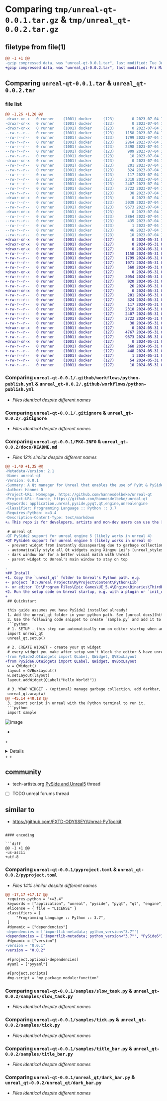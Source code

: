 # Comparing `tmp/unreal-qt-0.0.1.tar.gz` & `tmp/unreal_qt-0.0.2.tar.gz`

## filetype from file(1)

```diff
@@ -1 +1 @@
-gzip compressed data, was "unreal-qt-0.0.1.tar", last modified: Tue Jul  4 14:53:11 2023, max compression
+gzip compressed data, was "unreal_qt-0.0.2.tar", last modified: Fri May 31 08:37:16 2024, max compression
```

## Comparing `unreal-qt-0.0.1.tar` & `unreal_qt-0.0.2.tar`

### file list

```diff
@@ -1,26 +1,28 @@
-drwxr-xr-x   0 runner    (1001) docker     (123)        0 2023-07-04 14:53:11.737172 unreal-qt-0.0.1/
-drwxr-xr-x   0 runner    (1001) docker     (123)        0 2023-07-04 14:53:11.729172 unreal-qt-0.0.1/.github/
-drwxr-xr-x   0 runner    (1001) docker     (123)        0 2023-07-04 14:53:11.729172 unreal-qt-0.0.1/.github/workflows/
--rw-r--r--   0 runner    (1001) docker     (123)     1158 2023-07-04 14:52:57.000000 unreal-qt-0.0.1/.github/workflows/python-publish.yml
--rw-r--r--   0 runner    (1001) docker     (123)     1799 2023-07-04 14:52:57.000000 unreal-qt-0.0.1/.gitignore
--rw-r--r--   0 runner    (1001) docker     (123)     2864 2023-07-04 14:53:11.733172 unreal-qt-0.0.1/PKG-INFO
--rw-r--r--   0 runner    (1001) docker     (123)     2398 2023-07-04 14:52:57.000000 unreal-qt-0.0.1/README.md
--rw-r--r--   0 runner    (1001) docker     (123)      909 2023-07-04 14:52:57.000000 unreal-qt-0.0.1/pyproject.toml
--rw-r--r--   0 runner    (1001) docker     (123)       18 2023-07-04 14:52:57.000000 unreal-qt-0.0.1/requirements.txt
-drwxr-xr-x   0 runner    (1001) docker     (123)        0 2023-07-04 14:53:11.733172 unreal-qt-0.0.1/samples/
--rw-r--r--   0 runner    (1001) docker     (123)      201 2023-07-04 14:52:57.000000 unreal-qt-0.0.1/samples/basic_widget.py
--rw-r--r--   0 runner    (1001) docker     (123)      324 2023-07-04 14:52:57.000000 unreal-qt-0.0.1/samples/hello_world.py
--rw-r--r--   0 runner    (1001) docker     (123)      117 2023-07-04 14:52:57.000000 unreal-qt-0.0.1/samples/hello_world_unreal_qt.py
--rw-r--r--   0 runner    (1001) docker     (123)     2318 2023-07-04 14:52:57.000000 unreal-qt-0.0.1/samples/slow_task.py
--rw-r--r--   0 runner    (1001) docker     (123)     2407 2023-07-04 14:52:57.000000 unreal-qt-0.0.1/samples/tick.py
--rw-r--r--   0 runner    (1001) docker     (123)     2722 2023-07-04 14:52:57.000000 unreal-qt-0.0.1/samples/title_bar.py
--rw-r--r--   0 runner    (1001) docker     (123)       38 2023-07-04 14:53:11.737172 unreal-qt-0.0.1/setup.cfg
-drwxr-xr-x   0 runner    (1001) docker     (123)        0 2023-07-04 14:53:11.733172 unreal-qt-0.0.1/unreal_qt/
--rw-r--r--   0 runner    (1001) docker     (123)     3038 2023-07-04 14:52:57.000000 unreal-qt-0.0.1/unreal_qt/__init__.py
--rw-r--r--   0 runner    (1001) docker     (123)     9673 2023-07-04 14:52:57.000000 unreal-qt-0.0.1/unreal_qt/dark_bar.py
-drwxr-xr-x   0 runner    (1001) docker     (123)        0 2023-07-04 14:53:11.733172 unreal-qt-0.0.1/unreal_qt.egg-info/
--rw-r--r--   0 runner    (1001) docker     (123)     2864 2023-07-04 14:53:11.000000 unreal-qt-0.0.1/unreal_qt.egg-info/PKG-INFO
--rw-r--r--   0 runner    (1001) docker     (123)      435 2023-07-04 14:53:11.000000 unreal-qt-0.0.1/unreal_qt.egg-info/SOURCES.txt
--rw-r--r--   0 runner    (1001) docker     (123)        1 2023-07-04 14:53:11.000000 unreal-qt-0.0.1/unreal_qt.egg-info/dependency_links.txt
--rw-r--r--   0 runner    (1001) docker     (123)       46 2023-07-04 14:53:11.000000 unreal-qt-0.0.1/unreal_qt.egg-info/requires.txt
--rw-r--r--   0 runner    (1001) docker     (123)       10 2023-07-04 14:53:11.000000 unreal-qt-0.0.1/unreal_qt.egg-info/top_level.txt
+drwxr-xr-x   0 runner    (1001) docker     (127)        0 2024-05-31 08:37:16.010461 unreal_qt-0.0.2/
+drwxr-xr-x   0 runner    (1001) docker     (127)        0 2024-05-31 08:37:16.006461 unreal_qt-0.0.2/.github/
+drwxr-xr-x   0 runner    (1001) docker     (127)        0 2024-05-31 08:37:16.006461 unreal_qt-0.0.2/.github/workflows/
+-rw-r--r--   0 runner    (1001) docker     (127)     1158 2024-05-31 08:37:11.000000 unreal_qt-0.0.2/.github/workflows/python-publish.yml
+-rw-r--r--   0 runner    (1001) docker     (127)     1799 2024-05-31 08:37:11.000000 unreal_qt-0.0.2/.gitignore
+-rw-r--r--   0 runner    (1001) docker     (127)     1071 2024-05-31 08:37:11.000000 unreal_qt-0.0.2/LICENSE
+-rw-r--r--   0 runner    (1001) docker     (127)      568 2024-05-31 08:37:16.010461 unreal_qt-0.0.2/PKG-INFO
+drwxr-xr-x   0 runner    (1001) docker     (127)        0 2024-05-31 08:37:16.006461 unreal_qt-0.0.2/docs/
+-rw-r--r--   0 runner    (1001) docker     (127)     3054 2024-05-31 08:37:11.000000 unreal_qt-0.0.2/docs/README.md
+-rw-r--r--   0 runner    (1001) docker     (127)      920 2024-05-31 08:37:11.000000 unreal_qt-0.0.2/pyproject.toml
+-rw-r--r--   0 runner    (1001) docker     (127)       26 2024-05-31 08:37:11.000000 unreal_qt-0.0.2/requirements.txt
+drwxr-xr-x   0 runner    (1001) docker     (127)        0 2024-05-31 08:37:16.010461 unreal_qt-0.0.2/samples/
+-rw-r--r--   0 runner    (1001) docker     (127)      201 2024-05-31 08:37:11.000000 unreal_qt-0.0.2/samples/basic_widget.py
+-rw-r--r--   0 runner    (1001) docker     (127)      324 2024-05-31 08:37:11.000000 unreal_qt-0.0.2/samples/hello_world.py
+-rw-r--r--   0 runner    (1001) docker     (127)      117 2024-05-31 08:37:11.000000 unreal_qt-0.0.2/samples/hello_world_unreal_qt.py
+-rw-r--r--   0 runner    (1001) docker     (127)     2318 2024-05-31 08:37:11.000000 unreal_qt-0.0.2/samples/slow_task.py
+-rw-r--r--   0 runner    (1001) docker     (127)     2407 2024-05-31 08:37:11.000000 unreal_qt-0.0.2/samples/tick.py
+-rw-r--r--   0 runner    (1001) docker     (127)     2722 2024-05-31 08:37:11.000000 unreal_qt-0.0.2/samples/title_bar.py
+-rw-r--r--   0 runner    (1001) docker     (127)       38 2024-05-31 08:37:16.010461 unreal_qt-0.0.2/setup.cfg
+drwxr-xr-x   0 runner    (1001) docker     (127)        0 2024-05-31 08:37:16.010461 unreal_qt-0.0.2/unreal_qt/
+-rw-r--r--   0 runner    (1001) docker     (127)     4767 2024-05-31 08:37:11.000000 unreal_qt-0.0.2/unreal_qt/__init__.py
+-rw-r--r--   0 runner    (1001) docker     (127)     9673 2024-05-31 08:37:11.000000 unreal_qt-0.0.2/unreal_qt/dark_bar.py
+drwxr-xr-x   0 runner    (1001) docker     (127)        0 2024-05-31 08:37:16.010461 unreal_qt-0.0.2/unreal_qt.egg-info/
+-rw-r--r--   0 runner    (1001) docker     (127)      568 2024-05-31 08:37:15.000000 unreal_qt-0.0.2/unreal_qt.egg-info/PKG-INFO
+-rw-r--r--   0 runner    (1001) docker     (127)      448 2024-05-31 08:37:16.000000 unreal_qt-0.0.2/unreal_qt.egg-info/SOURCES.txt
+-rw-r--r--   0 runner    (1001) docker     (127)        1 2024-05-31 08:37:15.000000 unreal_qt-0.0.2/unreal_qt.egg-info/dependency_links.txt
+-rw-r--r--   0 runner    (1001) docker     (127)       54 2024-05-31 08:37:15.000000 unreal_qt-0.0.2/unreal_qt.egg-info/requires.txt
+-rw-r--r--   0 runner    (1001) docker     (127)       10 2024-05-31 08:37:15.000000 unreal_qt-0.0.2/unreal_qt.egg-info/top_level.txt
```

### Comparing `unreal-qt-0.0.1/.github/workflows/python-publish.yml` & `unreal_qt-0.0.2/.github/workflows/python-publish.yml`

 * *Files identical despite different names*

### Comparing `unreal-qt-0.0.1/.gitignore` & `unreal_qt-0.0.2/.gitignore`

 * *Files identical despite different names*

### Comparing `unreal-qt-0.0.1/PKG-INFO` & `unreal_qt-0.0.2/docs/README.md`

 * *Files 12% similar despite different names*

```diff
@@ -1,40 +1,35 @@
-Metadata-Version: 2.1
-Name: unreal-qt
-Version: 0.0.1
-Summary: A Qt manager for Unreal that enables the use of PyQt & PySide in Unreal Engine
-Author: Hannes D
-Project-URL: Homepage, https://github.com/hannesdelbeke/unreal-qt
-Project-URL: Source, https://github.com/hannesdelbeke/unreal-qt
-Keywords: application,unreal,pyside,pyqt,qt,engine,unrealengine
-Classifier: Programming Language :: Python :: 3.7
-Requires-Python: >=3.4
-Description-Content-Type: text/markdown
+⚠️ This repo is for developers, artists and non-dev users can use the [Unreal Qt plugin](https://github.com/hannesdelbeke/unreal-qt-plugin) 
 
 # unreal qt
-QT PySide2 support for unreal engine 5 (likely works in unreal 4)
+QT PySide6 support for unreal engine 5 (likely works in unreal 4)
 - prevent widget from instantly dissapearing due to garbage collection
 - automatically style all Qt widgets using Xingyu Lei's [unreal_stylesheet](https://github.com/leixingyu/UnrealStylesheet)
 - dark window bar for a better visual match with Unreal
 - parent widget to Unreal's main window to stay on top
         
-
+## Install
+1. Copy the `unreal_qt` folder to Unreal's Python path. e.g. 
+- project `D:\Unreal Projects\MyProject\Content\Python\Lib`
+- or editor `D:\Program Files\Epic Games\UE_5.4\Engine\Binaries\ThirdParty\Python3\Win64\Lib\site-packages`
+2. Run the setup code on Unreal startup, e.g. with a plugin or `init_unreal.py` file. see [docs](https://dev.epicgames.com/documentation/en-us/unreal-engine/scripting-the-unreal-editor-using-python)
+  
 ## Quickstart
 
 this guide assumes you have PySide2 installed already!
 1. Add the unreal_qt folder in your python path. See [unreal docs](https://docs.unrealengine.com/4.27/en-US/ProductionPipelines/ScriptingAndAutomation/Python/#pythonpathsintheunrealeditor)
 2. Use the following code snippet to create `sample.py` and add it to unreal python path.
 ```python
 # 1. SETUP - this step can automatically run on editor startup when added to your init_unreal.py
 import unreal_qt
 unreal_qt.setup()  
 
 # 2. CREATE WIDGET - create your qt widget
 # every widget you make after setup won't block the editor & have unreal styling
-from PySide2.QtWidgets import QLabel, QWidget, QVBoxLayout
+from PySide6.QtWidgets import QLabel, QWidget, QVBoxLayout
 w = QWidget()
 layout = QVBoxLayout()
 w.setLayout(layout)
 layout.addWidget(QLabel("Hello World!"))
 
 # 3. WRAP WIDGET - (optional) manage garbage collection, add darkbar, stay on top
 unreal_qt.wrap(w)
@@ -45,14 +40,18 @@
 3. import script in unreal with the Python terminal to run it.
 ```python
 import sample
 ```
 
 ![image](https://user-images.githubusercontent.com/3758308/191580757-f3993797-da80-449e-b9d4-ad311b2f37c5.png)
 
+
+<details>
+ <summary>Dark title bar</summary>
+        
 ## Dark title bar
 The windows bar is by default white on Windows, and QT can't change the bar color.
 
 With unreal_qt you can add a custom bar.
 
 - default window bar & frame
 
@@ -62,14 +61,17 @@
 
 ![image](https://user-images.githubusercontent.com/3758308/191618309-13e7329f-4310-407a-9eef-383a113e1ac1.png)
 
 - custom bar, frame, no title bar (supports resize)
 
 ![image](https://user-images.githubusercontent.com/3758308/191618151-319b8530-addb-4b9a-a51f-5da0a90a4fd3.png)
 
+</details>
+
+
 
 ## community
 - tech-artists.org [PySide and Unreal5](https://discourse.techart.online/t/pyside-and-unreal5/15475/6) thread 
 - [ ]  TODO unreal forums thread
 
 ## similar to
 - https://github.com/FXTD-ODYSSEY/Unreal-PyToolkit
```

#### encoding

```diff
@@ -1 +1 @@
-us-ascii
+utf-8
```

### Comparing `unreal-qt-0.0.1/pyproject.toml` & `unreal_qt-0.0.2/pyproject.toml`

 * *Files 14% similar despite different names*

```diff
@@ -17,17 +17,17 @@
 requires-python = ">=3.4"
 keywords = ["application", "unreal", "pyside", "pyqt", "qt", "engine", "unrealengine"]
 #license = { file = "LICENSE" }
 classifiers = [
     "Programming Language :: Python :: 3.7",
 ]
 #dynamic = ["dependencies"]
-dependencies = ['importlib-metadata; python_version<"3.7"']
+dependencies = ['importlib-metadata; python_version<"3.7"', "PySide6"]
 #dynamic = ["version"]
-version = "0.0.1"
+version = "0.0.2"
 
 #[project.optional-dependencies]
 #yaml = ["pyyaml"]
 
 #[project.scripts]
 #my-script = "my_package.module:function"
```

### Comparing `unreal-qt-0.0.1/samples/slow_task.py` & `unreal_qt-0.0.2/samples/slow_task.py`

 * *Files identical despite different names*

### Comparing `unreal-qt-0.0.1/samples/tick.py` & `unreal_qt-0.0.2/samples/tick.py`

 * *Files identical despite different names*

### Comparing `unreal-qt-0.0.1/samples/title_bar.py` & `unreal_qt-0.0.2/samples/title_bar.py`

 * *Files identical despite different names*

### Comparing `unreal-qt-0.0.1/unreal_qt/dark_bar.py` & `unreal_qt-0.0.2/unreal_qt/dark_bar.py`

 * *Files identical despite different names*

